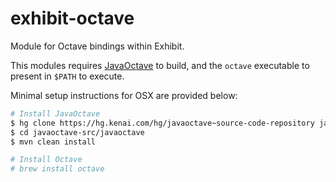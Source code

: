 exhibit-octave
==============

Module for Octave bindings within Exhibit.

This modules requires [JavaOctave](https://kenai.com/projects/javaoctave/pages/Home) to build, and the `octave` executable to present in `$PATH` to execute.

Minimal setup instructions for OSX are provided below:

```sh
# Install JavaOctave
$ hg clone https://hg.kenai.com/hg/javaoctave~source-code-repository javaoctave-src
$ cd javaoctave-src/javaoctave
$ mvn clean install

# Install Octave
# brew install octave
```
